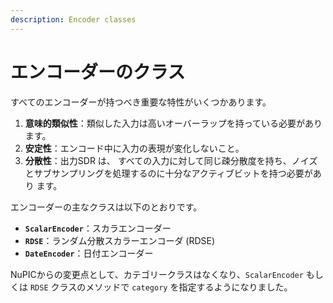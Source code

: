 ```yaml
---
description: Encoder classes
---
```


# エンコーダーのクラス

すべてのエンコーダーが持つべき重要な特性がいくつかあります。

1. **意味的類似性**：類似した入力は高いオーバーラップを持っている必要があります。 
2. **安定性**：エンコード中に入力の表現が変化しないこと。
3. **分散性**：出力SDR は、 すべての入力に対して同じ疎分散度を持ち、ノイズとサブサンプリングを処理するのに十分なアクティブビットを持つ必要があ り ます。

エンコーダーの主なクラスは以下のとおりです。

* **`ScalarEncoder`**：スカラエンコーダー
* **`RDSE`**：ランダム分散スカラーエンコーダ \(RDSE\)
* **`DateEncoder`**：日付エンコーダー

NuPICからの変更点として、カテゴリークラスはなくなり、`ScalarEncoder` もしくは `RDSE` クラスのメソッドで `category` を指定するようになりました。

